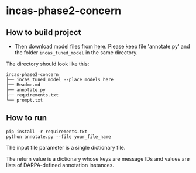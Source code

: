 # incas-phase2-concern

## How to build project

* Then download model files from [here](https://drive.google.com/drive/folders/1PNVDQPPMuQuaMDG7hvwUW64W15A4fCuC?usp=sharing). Please keep file 'annotate.py' and the folder `incas_tuned_model` in the same directory.

The directory should look like this:

````
incas-phase2-concern
├── incas_tuned_model --place models here
├── Readme.md
├── annotate.py
├── requirements.txt
└── prompt.txt

````
## How to run
```
pip install -r requirements.txt
python annotate.py --file your_file_name
```

The input file parameter is a single dictionary file.

The return value is a dictionary whose keys are message IDs and values are lists of DARPA-defined annotation instances.
